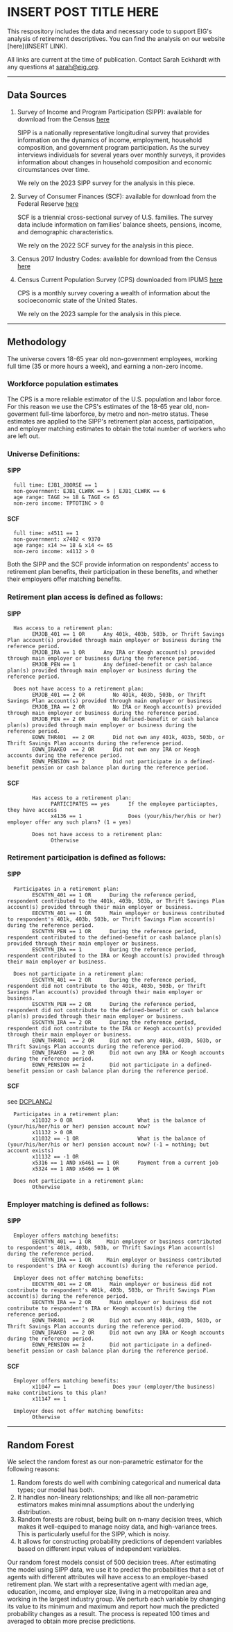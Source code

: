 <h1>INSERT POST TITLE HERE</h1>

This respository includes the data and necessary code to support EIG's analysis of retirement descriptives. You can find the analysis on our website [here](INSERT LINK).

All links are current at the time of publication. Contact Sarah Eckhardt with any questions at sarah@eig.org.

****

<h2>Data Sources</h2>

1. Survey of Income and Program Participation (SIPP): available for download from the Census [here](https://www.census.gov/programs-surveys/sipp.html)

      SIPP is a nationally representative longitudinal survey that provides information on the dynamics of income, employment, household composition, and government program participation. As the survey interviews individuals for several years over monthly surveys, it provides information about changes in household composition and economic circumstances over time.

      We rely on the 2023 SIPP survey for the analysis in this piece.

2. Survey of Consumer Finances (SCF): available for download from the Federal Reserve [here](https://www.federalreserve.gov/econres/scfindex.htm)

      SCF is a triennial cross-sectional survey of U.S. families. The survey data include information on families’ balance sheets, pensions, income, and demographic characteristics.

      We rely on the 2022 SCF survey for the analysis in this piece.

3. Census 2017 Industry Codes: available for download from the Census [here](https://www2.census.gov/programs-surveys/demo/guidance/industry-occupation/2017-industry-code-list-with-crosswalk.xlsx)

4. Census Current Population Survey (CPS) downloaded from IPUMS [here](https://cps.ipums.org/cps/)

   CPS is a monthly survey covering a wealth of information about the socioeconomic state of the United States.

   We rely on the 2023 sample for the analysis in this piece.

****


<h2>Methodology</h2>

The universe covers 18-65 year old non-government employees, working full time (35 or more hours a week), and earning a non-zero income.

<h3>Workforce population estimates</h3>

The CPS is a more reliable estimator of the U.S. population and labor force. For this reason we use the CPS's estimates of the 18-65 year old, non-goverment full-time laborforce, by metro and non-metro status. These estimates are applied to the SIPP's retirement plan access, participation, and employer matching estimates to obtain the total number of workers who are left out.

<h3>Universe Definitions:</h3>

<h4>SIPP</h4>

      full time: EJB1_JBORSE == 1
      non-government: EJB1_CLWRK == 5 | EJB1_CLWRK == 6
      age range: TAGE >= 18 & TAGE <= 65
      non-zero income: TPTOTINC > 0

<h4>SCF</h4>

      full time: x4511 == 1
      non-government: x7402 < 9370
      age range: x14 >= 18 & x14 <= 65
      non-zero income: x4112 > 0


Both the SIPP and the SCF provide information on respondents' access to retirement plan benefits, their participation in these benefits, and whether their employers offer matching benefits.

<h3>Retirement plan access is defined as follows:</h3>

<h4>SIPP</h4>

      Has access to a retirement plan:
            EMJOB_401 == 1 OR      Any 401k, 403b, 503b, or Thrift Savings Plan account(s) provided through main employer or business during the reference period.
            EMJOB_IRA == 1 OR      Any IRA or Keogh account(s) provided through main employer or business during the reference period.
            EMJOB_PEN == 1         Any defined-benefit or cash balance plan(s) provided through main employer or business during the reference period.

      Does not have access to a retirement plan: 
            EMJOB_401 == 2 OR         No 401k, 403b, 503b, or Thrift Savings Plan account(s) provided through main employer or business 
            EMJOB_IRA == 2 OR         No IRA or Keogh account(s) provided through main employer or business during the reference period.
            EMJOB_PEN == 2 OR         No defined-benefit or cash balance plan(s) provided through main employer or business during the reference period.
            EOWN_THR401  == 2 OR      Did not own any 401k, 403b, 503b, or Thrift Savings Plan accounts during the reference period.
            EOWN_IRAKEO  == 2 OR      Did not own any IRA or Keogh accounts during the reference period.
            EOWN_PENSION == 2         Did not participate in a defined-benefit pension or cash balance plan during the reference period.

<h4>SCF</h4>

            Has access to a retirement plan:
                  PARTICIPATES == yes      If the employee particiaptes, they have access
                  x4136 == 1               Does (your/his/her/his or her) employer offer any such plans? (1 = yes)

            Does not have access to a retirement plan: 
                  Otherwise
                  

<h3>Retirement participation is defined as follows:</h3>

<h4>SIPP</h4>

      Participates in a retirement plan:
            ESCNTYN_401 == 1 OR      During the reference period, respondent contributed to the 401k, 403b, 503b, or Thrift Savings Plan account(s) provided through their main employer or business.
            EECNTYN_401 == 1 OR      Main employer or business contributed to respondent's 401k, 403b, 503b, or Thrift Savings Plan account(s) during the reference period.
            ESCNTYN_PEN == 1 OR      During the reference period, respondent contributed to the defined-benefit or cash balance plan(s) provided through their main employer or business.
            ESCNTYN_IRA == 1         During the reference period, respondent contributed to the IRA or Keogh account(s) provided through their main employer or business.
      
      Does not participate in a retirement plan:
            ESCNTYN_401 == 2 OR      During the reference period, respondent did not contribute to the 401k, 403b, 503b, or Thrift Savings Plan account(s) provided through their main employer or business.      
            ESCNTYN_PEN == 2 OR      During the reference period, respondent did not contribute to the defined-benefit or cash balance plan(s) provided through their main employer or business.
            ESCNTYN_IRA == 2 OR      During the reference period, respondent did not contribute to the IRA or Keogh account(s) provided through their main employer or business.
            EOWN_THR401  == 2 OR     Did not own any 401k, 403b, 503b, or Thrift Savings Plan accounts during the reference period.
            EOWN_IRAKEO  == 2 OR     Did not own any IRA or Keogh accounts during the reference period.
            EOWN_PENSION == 2        Did not participate in a defined-benefit pension or cash balance plan during the reference period.

<h4>SCF</h4>

see [DCPLANCJ](https://www.federalreserve.gov/econres/files/bulletin.macro.txt)

      Participates in a retirement plan:
            x11032 > 0 OR                     What is the balance of (your/his/her/his or her) pension account now?
            x11132 > 0 OR
            x11032 == -1 OR                   What is the balance of (your/his/her/his or her) pension account now? (-1 = nothing; but account exists)
            x11132 == -1 OR
            x5316 == 1 AND x6461 == 1 OR      Payment from a current job
            x5324 == 1 AND x6466 == 1 OR

      Does not participate in a retirement plan:
            Otherwise

<h3>Employer matching is defined as follows:</h3>

<h4>SIPP</h4>

      Employer offers matching benefits:
            EECNTYN_401 == 1 OR     Main employer or business contributed to respondent's 401k, 403b, 503b, or Thrift Savings Plan account(s) during the reference period.
            EECNTYN_IRA == 1 OR     Main employer or business contributed to respondent's IRA or Keogh account(s) during the reference period.

      Employer does not offer matching benefits: 
            EECNTYN_401 == 2 OR      Main employer or business did not contribute to respondent's 401k, 403b, 503b, or Thrift Savings Plan account(s) during the reference period.
            EECNTYN_IRA == 2 OR      Main employer or business did not contribute to respondent's IRA or Keogh account(s) during the reference period.
            EOWN_THR401  == 2 OR     Did not own any 401k, 403b, 503b, or Thrift Savings Plan accounts during the reference period.
            EOWN_IRAKEO  == 2 OR     Did not own any IRA or Keogh accounts during the reference period.
            EOWN_PENSION == 2        Did not participate in a defined-benefit pension or cash balance plan during the reference period.

<h4>SCF</h4>

      Employer offers matching benefits:
            x11047 == 1               Does your (employer/the business) make contributions to this plan?
            x11147 == 1

      Employer does not offer matching benefits: 
            Otherwise


***
<h2>Random Forest</h2>

We select the random forest as our non-parametric estimator for the following reasons:
1. Random forests do well with combining categorical and numerical data types; our model has both.
2. It handles non-lineary relationships; and like all non-parametric estimators makes minimnal assumptions about the underlying distribution.
3. Random forests are robust, being built on n-many decision trees, which makes it well-equiped to manage noisy data, and high-variance trees. This is particularly useful for the SIPP, which is noisy.
4. It allows for constructing probability predictions of dependent variables based on different input values of independent variables.

Our random forest models consist of 500 decision trees. After estimating the model using SIPP data, we use it to predict the probabilities that a set of agents with different attributes will have access to an employer-based retirement plan. We start with a representative agent with median age, education, income, and employer size, living in a metropolitan area and working in the largest industry group. We perturb each variable by changing its value to its minimum and maximum and report how much the predicted probability changes as a result. The process is repeated 100 times and averaged to obtain more precise predictions.
